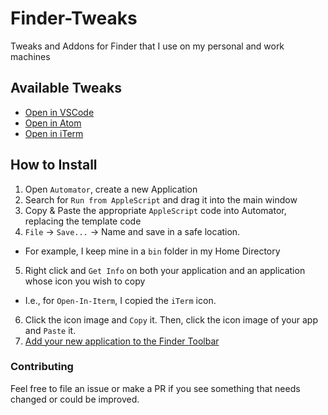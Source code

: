 # Finder-Tweaks
Tweaks and Addons for Finder that I use on my personal and work machines

## Available Tweaks
- [Open in VSCode](./Open-In-VSCode/ABOUT.md)
- [Open in Atom](./Open-In-Atom/ABOUT.md)
- [Open in iTerm](./Open-In-iTerm/ABOUT.md)

## How to Install
1. Open `Automator`, create a new Application
2. Search for `Run from AppleScript` and drag it into the main window
3. Copy & Paste the appropriate `AppleScript` code into Automator, replacing the template code
4. `File` -> `Save...` -> Name and save in a safe location.
  - For example, I keep mine in a `bin` folder in my Home Directory
5. Right click and `Get Info` on both your application and an application whose icon you wish to copy
  - I.e., for `Open-In-Iterm`, I copied the `iTerm` icon.
6. Click the icon image and `Copy` it. Then, click the icon image of your app and `Paste` it.
7. [Add your new application to the Finder Toolbar](https://support.apple.com/guide/mac-help/customize-finder-toolbar-sidebar-mac-mchlp3011/mac)

### Contributing
Feel free to file an issue or make a PR if you see something that needs changed or could be improved.
